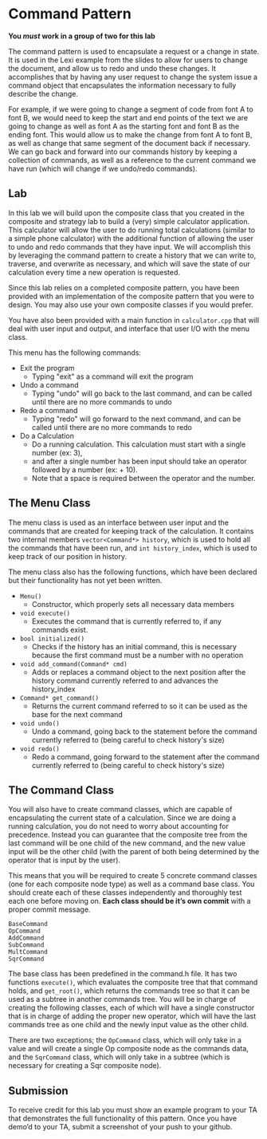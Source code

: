 # Command Pattern
**You *must* work in a group of two for this lab**

The command pattern is used to encapsulate a request or a change in state. 
It is used in the Lexi example from the slides to allow for users to change the document, and allow us to redo and undo these changes. 
It accomplishes that by having any user request to change the system issue a command object that encapsulates the information necessary to fully describe the change. 

For example, if we were going to change a segment of code from font A to font B, 
we would need to keep the start and end points of the text we are going to change as well as font A as the starting font and font B as the ending font.
This would allow us to make the change from font A to font B, as well as change that same segment of the document back if necessary. 
We can go back and forward into our commands history by keeping a collection of commands, 
as well as a reference to the current command we have run (which will change if we undo/redo commands).

## Lab
In this lab we will build upon the composite class that you created in the composite and strategy lab to build a (very) simple calculator application.
This calculator will allow the user to do running total calculations (similar to a simple phone calculator) with the 
additional function of allowing the user to undo and redo commands that they have input. 
We will accomplish this by leveraging the command pattern to create a history that we can write to, traverse, and overwrite as necessary, 
and which will save the state of our calculation every time a new operation is requested.

Since this lab relies on a completed composite pattern, you have been provided with an implementation of the composite pattern that you were to design. 
You may also use your own composite classes if you would prefer.

You have also been provided with a main function in `calculator.cpp` that will deal with user input and output, and interface that user I/O with the menu class.

This menu has the following commands:
* Exit the program
  * Typing "exit" as a command will exit the program
* Undo a command
  * Typing "undo" will go back to the last command, and can be called until there are no more commands to undo
* Redo a command
  * Typing "redo" will go forward to the next command, and can be called until there are no more commands to redo
* Do a Calculation
  * Do a running calculation. This calculation must start with a single number (ex: 3), 
  * and after a single number has been input should take an operator followed by a number (ex: + 10). 
  * Note that a space is required between the operator and the number. 

## The Menu Class
The menu class is used as an interface between user input and the commands that are created for keeping track of the calculation. 
It contains two internal members `vector<Command*> history`, which is used to hold all the commands that have been run, 
and `int history_index`, which is used to keep track of our position in history. 

The menu class also has the following functions, which have been declared but their functionality has not yet been written. 
* `Menu()`
  * Constructor, which properly sets all necessary data members
* `void execute()` 
  * Executes the command that is currently referred to, if any commands exist.
* `bool initialized()` 
  * Checks if the history has an initial command, this is necessary because the first command must be a number with no operation
* `void add_command(Command* cmd)`
  * Adds or replaces a command object to the next position after the history command currently referred to and advances the history_index
* `Command* get_command()`
  * Returns the current command referred to so it can be used as the base for the next command
* `void undo()`
  * Undo a command, going back to the statement before the command currently referred to (being careful to check history's size)
* `void redo()`
  * Redo a command, going forward to the statement after the command currently referred to (being careful to check history's size)

## The Command Class
You will also have to create command classes, which are capable of encapsulating the current state of a calculation.
Since we are doing a running calculation, you do not need to worry about accounting for precedence. 
Instead you can guarantee that the composite tree from the last command will be one child of the new command, 
and the new value input will be the other child (with the parent of both being determined by the operator that is input by the user).

This means that you will be required to create 5 concrete command classes (one for each composite node type) as well as a command base class.
You should create each of these classes independently and thoroughly test each one before moving on. 
**Each class should be it’s own commit** with a proper commit message.

`BaseCommand`  
`OpCommand`  
`AddCommand`  
`SubCommand`  
`MultCommand`  
`SqrCommand`  

The base class has been predefined in the command.h file. 
It has two functions `execute()`, which evaluates the composite tree that that command holds, 
and `get_root()`, which returns the commands tree so that it can be used as a subtree in another commands tree. 
You will be in charge of creating the following classes, 
each of which will have a single constructor that is in charge of adding the proper new operator, 
which will have the last commands tree as one child and the newly input value as the other child. 

There are two exceptions; the `OpCommand` class, which will only take in a value and will create a single Op composite node as the commands data, 
and the `SqrCommand` class, which will only take in a subtree (which is necessary for creating a Sqr composite node).

## Submission
To receive credit for this lab you must show an example program to your TA that demonstrates the full functionality of this pattern. 
Once you have demo’d to your TA, submit a screenshot of your push to your github.
